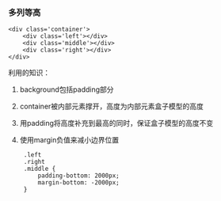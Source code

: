 ### 多列等高

    <div class='container'>
        <div class='left'></div>
        <div class='middle'></div>
        <div class='right'></div>
    </div>

利用的知识：

1. background包括padding部分

2. container被内部元素撑开，高度为内部元素盒子模型的高度

3. 用padding将高度补充到最高的同时，保证盒子模型的高度不变

4. 使用margin负值来减小边界位置

        .left
        .right
        .middle {
            padding-bottom: 2000px;
            margin-bottom: -2000px;
        }

